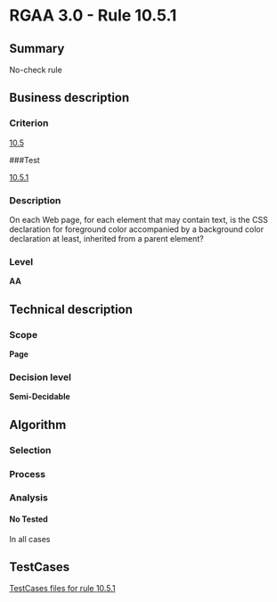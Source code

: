 # RGAA 3.0 -  Rule 10.5.1

## Summary

No-check rule

## Business description

### Criterion

[10.5](http://asqatasun.github.io/RGAA--3.0--EN/RGAA3.0_Criteria_English_version_v1.html#crit-10-5)

###Test

[10.5.1](http://asqatasun.github.io/RGAA--3.0--EN/RGAA3.0_Criteria_English_version_v1.html#test-10-5-1)

### Description
On each Web page, for
    each element that may contain text, is the CSS
    declaration for foreground color accompanied by a
    background color declaration at least, inherited from a
    parent element? 


### Level

**AA**

## Technical description

### Scope

**Page**

### Decision level

**Semi-Decidable**

## Algorithm

### Selection

### Process

### Analysis

#### No Tested 

In all cases



##  TestCases 

[TestCases files for rule 10.5.1](https://github.com/Asqatasun/Asqatasun/tree/master/rules/rules-rgaa3.0/src/test/resources/testcases/rgaa30/Rgaa30Rule100501/) 


